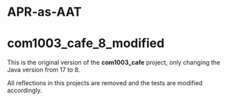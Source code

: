 # APR-as-AAT

# com1003_cafe_8_modified

This is the original version of the **com1003_cafe** project, only changing the Java version from 17 to 8.

All reflections in this projects are removed and the tests are modified accordingly.
